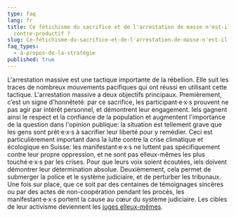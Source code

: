 ```yaml
---
type: faq
lang: fr
title: Ce fétichisme du sacrifice et de l'arrestation de masse n'est-il pas
  contre-productif ?
slug: Ce-fétichisme-du-sacrifice-et-de-l'arrestation-de-masse-n'est-il-pas-contre-productif
faq_types:
  - à-propos-de-la-stratégie
published: true
---
```

L'arrestation massive est une tactique importante de la rébellion. Elle suit les traces de nombreux mouvements pacifiques qui ont réussi en utilisant cette tactique. L'arrestation massive a deux objectifs principaux. Premièrement, c’est un signe d'honnêteté: par ce sacrifice, les participant·e·x·s prouvent ne pas agir par intérêt personnel, et démontrent leur engagement. Iels gagnent ainsi le respect et la confiance de la population et augmentent l'importance de la question dans l'opinion publique: la situation est tellement grave que les gens sont prêt·e·x·s à sacrifier leur liberté pour y remédier. Ceci est particulièrement important dans la lutte contre la crise climatique et écologique en Suisse: les manifestant·e·x·s ne luttent pas spécifiquement contre leur propre oppression, et ne sont pas elleux-mêmes les plus touché·e·x·s par les crises. Pour que leurs voix soient écoutées, iels doivent démontrer leur détermination absolue. Deuxièmement, cela permet de submerger la police et le système judiciaire, et de perturber les tribunaux. Une fois sur place, que ce soit par des centaines de témoignages sincères ou par des actes de non-coopération pendant les procès, les manifestant·e·x·s portent la cause au cœur du système judiciaire. Les cibles de leur activisme deviennent les [juges elleux-mêmes](https://leftfootforward.org/2020/01/judge-reportedly-tells-extinction-rebellion-activists-you-have-to-succeed-while-sentencing-them/).